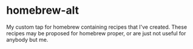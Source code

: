 homebrew-alt
============

My custom tap for homebrew containing recipes that I've created. These recipes may be proposed for homebrew proper, or are just not useful for anybody but me.
